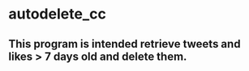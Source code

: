 # autodelete_cc

## This program is intended retrieve tweets and likes > 7 days old and delete them.

